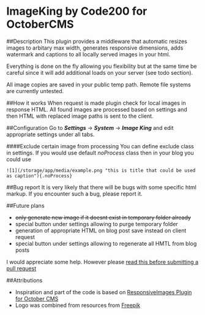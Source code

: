 # ImageKing by Code200 for OctoberCMS

##Description
This plugin provides a middleware that automatic resizes images to arbitary max width, generates responsive dimensions, adds watermark and captions to all locally served images in your html. 

Everything is done on the fly allowing you flexibility but at the same time be careful since it will add additional loads on your server (see todo section).

All image copies are saved in your public temp path. Remote file systems are currently untested.

##How it works
When request is made plugin check for local images in response HTML. All found images are processed based on settings and then HTML with replaced image paths is sent to the client. 

##Configuration
Go to ***Settings*** -> ***System*** -> ***Image King*** and edit appropriate settings under all tabs.

####Exclude certain image from processing
You can define exclude class in settings. If you would use default _noProcess_ class then in your blog you could use
```
![1](/storage/app/media/example.png "this is title that could be used as caption"){.noProcess}
```

##Bug report
It is very likely that there will be bugs with some specific html markup. If you encounter such a bug, please report it.

##Future plans
* <strike>only generate new image if it doesnt exist in temporary folder already</strike>
* special button under settings allowing to purge temporary folder
* generation of appropriate HTML on blog post save instead on client request
* special button under settings allowing to regenerate all HMTL from blog posts

I would appreciate some help. However please [read this before submitting a pull request](http://blog.ploeh.dk/2015/01/15/10-tips-for-better-pull-requests/)

##Attributions
* Inspiration and part of the code is based on [ResponsiveImages Plugin for October CMS](https://github.com/webeks/oc-responsive-images-plugin)
* Logo was combined from resources from [Freepik](http://www.freepik.com)


 